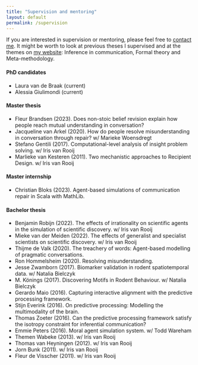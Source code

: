 ```yaml
---
title: "Supervision and mentoring"
layout: default
permalink: /supervision
---
```


If you are interested in supervision or mentoring, please feel free to [contact me](/contact). It might be worth to look at previous theses I supervised and at the themes on [my website](/): Inference in communication, Formal theory and Meta-methodology.

#### PhD candidates

- Laura van de Braak (current)
- Alessia Giulimondi (current)

#### Master thesis

- Fleur Brandsen (2023). Does non-stoic belief revision explain how people reach mutual understanding in conversation?
- [<i class="fa fa-file-pdf"></i>](https://fse.studenttheses.ub.rug.nl/24420/1/MasterThesis_vanArkel.pdf) Jacqueline van Arkel (2020). How do people resolve misunderstanding in conversation through repair? w/ Marieke Woensdregt
- [<i class="fa fa-link"></i>](https://theses.ubn.ru.nl/handle/123456789/7756) Stefano Gentili (2017). Computational-level analysis of insight problem solving. w/ Iris van Rooij
- Marlieke van Kesteren (2011). Two mechanistic approaches to Recipient Design. w/ Iris van Rooij

#### Master internship

- Christian Bloks (2023). Agent-based simulations of communication repair in Scala with MathLib.


#### Bachelor thesis

- Benjamin Robijn (2022). The effects of irrationality on scientific agents in the simulation of scientific discovery. w/ Iris van Rooij
- Mieke van der Meiden (2022). The effects of generalist and specialist scientists on scientific discovery. w/ Iris van Rooij
- Thijme de Valk (2020). The treachery of words: Agent-based modelling of pragmatic conversations.
- Ron Hommelsheim (2020). Resolving misunderstanding.
- Jesse Zwamborn (2017). Biomarker validation in rodent spatiotemporal data. w/ Natalia Bielczyk
- M. Könings (2017). Discovering Motifs in Rodent Behaviour. w/ Natalia Bielczyk
- Gerardo Maio (2016). Capturing interactive alignment with the predictive processing framework.
- Stijn Everink (2016). On predictive processing: Modelling the multimodality of the brain.
- Thomas Zoeter (2016). Can the predictive processing framework satisfy the isotropy constraint for inferential 
communication?
- Emmie Peters (2016). Moral agent simulation system. w/ Todd Wareham
- Themen Wabeke (2013). w/ Iris van Rooij
- Thomas van Heyningen (2012). w/ Iris van Rooij
- Jorn Bunk (2011). w/ Iris van Rooij
- Fleur de Visscher (2011). w/ Iris van Rooij